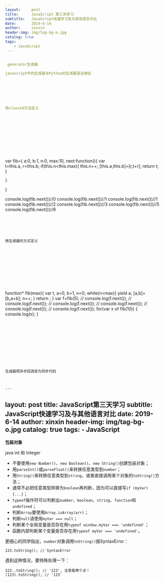 ```yaml
---
layout:     post
title:      JavaScript 第三天学习
subtitle:   JavaScript快速学习及与其他语言对比
date:       2019-6-14
author:     xinxin
header-img: img/tag-bg-o.jpg
catalog: true
tags:
    - JavaScript
 ---
 
 
 generator生成器

javascript中的生成器与Python的生成器语法相似







用classed方法定义









 

```
var fib={
    a:0,
    b:1,
    n:0,
    max:10,
    next:function(){
        var   
            t=this.a,
            r=this.b;
            if(this.n<this.max){
                this.n++;
                [this.a,this.b]=[r,t+r];
                return t;
            }
           
    }

}

console.log(fib.next())//0
console.log(fib.next())//1
console.log(fib.next())//1
console.log(fib.next())//2
console.log(fib.next())//3
console.log(fib.next())//5
console.log(fib.next())//8



```





用生成器的方式定义









 

```
function* fib(max){
    var
    t,
    a=0,
    b=1,
    n=0;
    while(n<max){
        yield a;
        [a,b]=[b,a+b];
        n++;
    }
    return ;
}
var f=fib(5);
// console.log(f.next());
// console.log(f.next());
// console.log(f.next());
// console.log(f.next());
// console.log(f.next());
// console.log(f.next());
for(var x of fib(10))
{
console.log(x);
}

```











生成器把异步回调变为同步代码



---
```

layout:     post
title:      JavaScript第三天学习
subtitle:   JavaScript快速学习及与其他语言对比
date:       2019-6-14
author:     xinxin
header-img: img/tag-bg-o.jpg
catalog: true
tags:
    - JavaScript
---






**包装对象**

java  int 和 Integer







- 不要使用`new Number()`、`new Boolean()`、`new String()`创建包装对象；
- 用`parseInt()`或`parseFloat()`来转换任意类型到`number`；
- 用`String()`来转换任意类型到`string`，或者直接调用某个对象的`toString()`方法；
- 通常不必把任意类型转换为`boolean`再判断，因为可以直接写`if (myVar) {...}`；
- `typeof`操作符可以判断出`number`、`boolean`、`string`、`function`和`undefined`；
- 判断`Array`要使用`Array.isArray(arr)`；
- 判断`null`请使用`myVar === null`；
- 判断某个全局变量是否存在用`typeof window.myVar === 'undefined'`；
- 函数内部判断某个变量是否存在用`typeof myVar === 'undefined'`。

更细心的同学指出，`number`对象调用`toString()`报SyntaxError：

```
123.toString(); // SyntaxError
```

遇到这种情况，要特殊处理一下：

```
123..toString(); // '123', 注意是两个点！
(123).toString(); // '123'
```